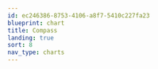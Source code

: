 ```yaml
---
id: ec246386-8753-4106-a8f7-5410c227fa23
blueprint: chart
title: Compass
landing: true
sort: 8
nav_type: charts
---
```

